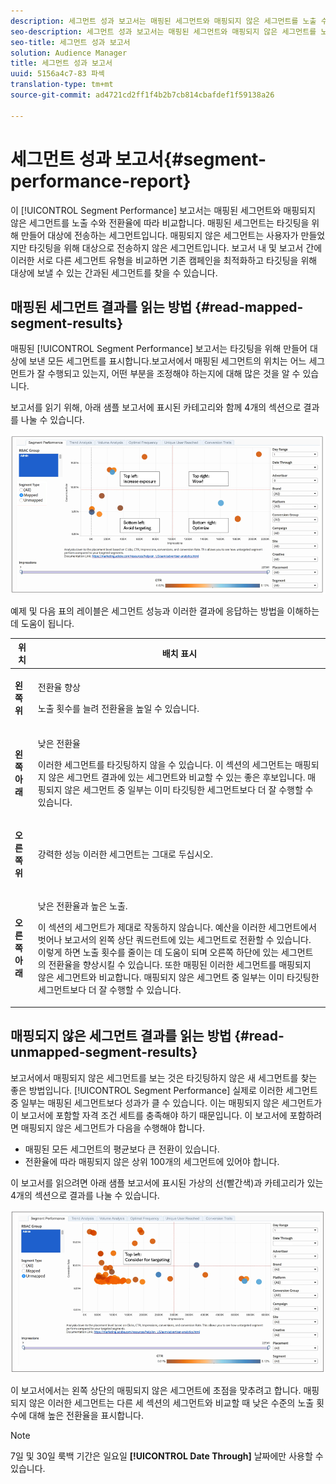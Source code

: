 ```yaml
---
description: 세그먼트 성과 보고서는 매핑된 세그먼트와 매핑되지 않은 세그먼트를 노출 수와 전환율에 따라 비교합니다. 매핑된 세그먼트는 타깃팅을 위해 만들어 대상에 전송하는 세그먼트입니다. 매핑되지 않은 세그먼트는 사용자가 만들었지만 타깃팅을 위해 대상으로 전송하지 않은 세그먼트입니다. 보고서 내 및 보고서 간에 이러한 서로 다른 세그먼트 유형을 비교하면 기존 캠페인을 최적화하고 타깃팅을 위해 대상에 보낼 수 있는 간과된 세그먼트를 찾을 수 있습니다.
seo-description: 세그먼트 성과 보고서는 매핑된 세그먼트와 매핑되지 않은 세그먼트를 노출 수와 전환율에 따라 비교합니다. 매핑된 세그먼트는 타깃팅을 위해 만들어 대상에 전송하는 세그먼트입니다. 매핑되지 않은 세그먼트는 사용자가 만들었지만 타깃팅을 위해 대상으로 전송하지 않은 세그먼트입니다. 보고서 내 및 보고서 간에 이러한 서로 다른 세그먼트 유형을 비교하면 기존 캠페인을 최적화하고 타깃팅을 위해 대상에 보낼 수 있는 간과된 세그먼트를 찾을 수 있습니다.
seo-title: 세그먼트 성과 보고서
solution: Audience Manager
title: 세그먼트 성과 보고서
uuid: 5156a4c7-83 파섹
translation-type: tm+mt
source-git-commit: ad4721cd2ff1f4b2b7cb814cbafdef1f59138a26

---
```



# 세그먼트 성과 보고서{#segment-performance-report}

이 [!UICONTROL Segment Performance] 보고서는 매핑된 세그먼트와 매핑되지 않은 세그먼트를 노출 수와 전환율에 따라 비교합니다. 매핑된 세그먼트는 타깃팅을 위해 만들어 대상에 전송하는 세그먼트입니다. 매핑되지 않은 세그먼트는 사용자가 만들었지만 타깃팅을 위해 대상으로 전송하지 않은 세그먼트입니다. 보고서 내 및 보고서 간에 이러한 서로 다른 세그먼트 유형을 비교하면 기존 캠페인을 최적화하고 타깃팅을 위해 대상에 보낼 수 있는 간과된 세그먼트를 찾을 수 있습니다.

## 매핑된 세그먼트 결과를 읽는 방법 {#read-mapped-segment-results}

매핑된 [!UICONTROL Segment Performance] 보고서는 타깃팅을 위해 만들어 대상에 보낸 모든 세그먼트를 표시합니다.보고서에서 매핑된 세그먼트의 위치는 어느 세그먼트가 잘 수행되고 있는지, 어떤 부분을 조정해야 하는지에 대해 많은 것을 알 수 있습니다.

보고서를 읽기 위해, 아래 샘플 보고서에 표시된 카테고리와 함께 4개의 섹션으로 결과를 나눌 수 있습니다.

![](assets/mapped-segment-performance.png)

예제 및 다음 표의 레이블은 세그먼트 성능과 이러한 결과에 응답하는 방법을 이해하는 데 도움이 됩니다.

<table id="table_A29253B30DFA4CD7B3B7C320DE0BDEA4"> 
 <thead> 
  <tr> 
   <th colname="col1" class="entry"> 위치 </th> 
   <th colname="col2" class="entry"> 배치 표시 </th> 
  </tr> 
 </thead>
 <tbody> 
  <tr> 
   <td colname="col1"> <p> <b>왼쪽 위</b> </p> </td> 
   <td colname="col2"> <p>전환율 향상 </p> <p>노출 횟수를 늘려 전환율을 높일 수 있습니다. </p> </td> 
  </tr> 
  <tr> 
   <td colname="col1"> <p> <b>왼쪽 아래</b> </p> </td> 
   <td colname="col2"> <p>낮은 전환율 </p> <p>이러한 세그먼트를 타깃팅하지 않을 수 있습니다. 이 섹션의 세그먼트는 매핑되지 않은 세그먼트 결과에 있는 세그먼트와 비교할 수 있는 좋은 후보입니다. 매핑되지 않은 세그먼트 중 일부는 이미 타깃팅한 세그먼트보다 더 잘 수행할 수 있습니다. </p> </td> 
  </tr> 
  <tr> 
   <td colname="col1"> <p> <b>오른쪽 위</b> </p> </td> 
   <td colname="col2"> <p>강력한 성능 이러한 세그먼트는 그대로 두십시오. </p> </td> 
  </tr> 
  <tr> 
   <td colname="col1"> <p> <b>오른쪽 아래</b> </p> </td> 
   <td colname="col2"> <p>낮은 전환율과 높은 노출. </p> <p>이 섹션의 세그먼트가 제대로 작동하지 않습니다. 예산을 이러한 세그먼트에서 벗어나 보고서의 왼쪽 상단 쿼드런트에 있는 세그먼트로 전환할 수 있습니다. 이렇게 하면 노출 횟수를 줄이는 데 도움이 되며 오른쪽 하단에 있는 세그먼트의 전환율을 향상시킬 수 있습니다. 또한 매핑된 이러한 세그먼트를 매핑되지 않은 세그먼트와 비교합니다. 매핑되지 않은 세그먼트 중 일부는 이미 타깃팅한 세그먼트보다 더 잘 수행할 수 있습니다. </p> </td> 
  </tr> 
 </tbody> 
</table>

## 매핑되지 않은 세그먼트 결과를 읽는 방법 {#read-unmapped-segment-results}

보고서에서 매핑되지 않은 세그먼트를 보는 것은 타깃팅하지 않은 새 세그먼트를 찾는 좋은 방법입니다. [!UICONTROL Segment Performance] 실제로 이러한 세그먼트 중 일부는 매핑된 세그먼트보다 성과가 클 수 있습니다. 이는 매핑되지 않은 세그먼트가 이 보고서에 포함할 자격 조건 세트를 충족해야 하기 때문입니다. 이 보고서에 포함하려면 매핑되지 않은 세그먼트가 다음을 수행해야 합니다.

* 매핑된 모든 세그먼트의 평균보다 큰 전환이 있습니다.
* 전환율에 따라 매핑되지 않은 상위 100개의 세그먼트에 있어야 합니다.

이 보고서를 읽으려면 아래 샘플 보고서에 표시된 가상의 선(빨간색)과 카테고리가 있는 4개의 섹션으로 결과를 나눌 수 있습니다.

![](assets/unmapped-segment-performance.png)

이 보고서에서는 왼쪽 상단의 매핑되지 않은 세그먼트에 초점을 맞추려고 합니다. 매핑되지 않은 이러한 세그먼트는 다른 세 섹션의 세그먼트와 비교할 때 낮은 수준의 노출 횟수에 대해 높은 전환율을 표시합니다.

>[!NOTE]
>
>7일 및 30일 룩백 기간은 일요일 **[!UICONTROL Date Through]** 날짜에만 사용할 수 있습니다.
